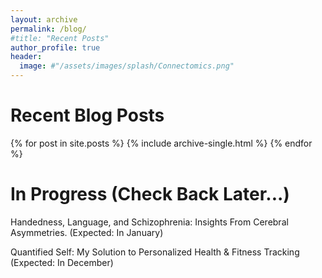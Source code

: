 ```yaml
---
layout: archive
permalink: /blog/
#title: "Recent Posts"
author_profile: true
header:
  image: #"/assets/images/splash/Connectomics.png"
---
```


<div style="text-align:left">
<H1> Recent Blog Posts </H1>
{% for post in site.posts %}
    {% include archive-single.html %}
{% endfor %}

<div style="text-align:left">
<H1> In Progress (Check Back Later...)</H1>
Handedness, Language, and Schizophrenia: Insights From Cerebral Asymmetries. (Expected: In January)

Quantified Self: My Solution to Personalized Health & Fitness Tracking  (Expected: In December)
